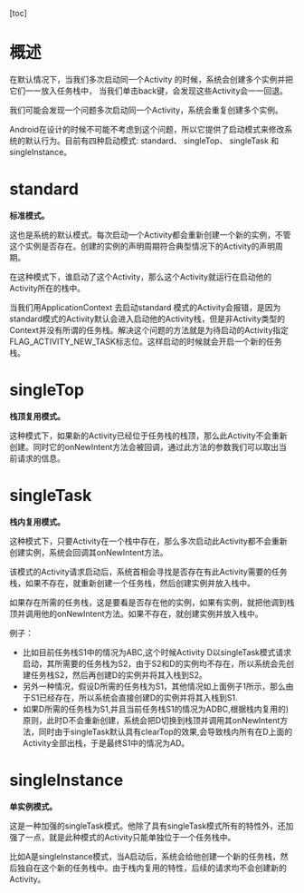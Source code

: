 [toc]

# 概述
在默认情况下，当我们多次启动同一个Activity 的时候，系统会创建多个实例并把它们一一放入任务栈中， 当我们单击back键，会发现这些Activity会一一回退。 

我们可能会发现一个问题多次启动同一个Activity，系统会重复创建多个实例。

Android在设计的时候不可能不考虑到这个问题，所以它提供了启动模式来修改系统的默认行为。目前有四种启动模式: standard、 singleTop、 singleTask 和singleInstance。

# standard
**标准模式。**

这也是系统的默认模式。每次启动一个Activity都会重新创建一个新的实例，不管这个实例是否存在。创建的实例的声明周期符合典型情况下的Activity的声明周期。

在这种模式下，谁启动了这个Activity，那么这个Activity就运行在启动他的Activity所在的栈中。

当我们用ApplicationContext 去启动standard 模式的Activity会报错，是因为standard模式的Activity默认会进入启动他的Activity栈，但是非Activity类型的Context并没有所谓的任务栈。解决这个问题的方法就是为待启动的Activity指定FLAG_ACTIVITY_NEW_TASK标志位。这样启动的时候就会开启一个新的任务栈。

# singleTop
**栈顶复用模式。**

这种模式下，如果新的Activity已经位于任务栈的栈顶，那么此Activity不会重新创建。同时它的onNewIntent方法会被回调，通过此方法的参数我们可以取出当前请求的信息。

# singleTask
**栈内复用模式。**

这种模式下，只要Activity在一个栈中存在，那么多次启动此Activity都不会重新创建实例，系统会回调其onNewIntent方法。

该模式的Activity请求启动后，系统首相会寻找是否存在有此Activity需要的任务栈，如果不存在，就重新创建一个任务栈，然后创建实例并放入栈中。

如果存在所需的任务栈，这是要看是否存在他的实例，如果有实例，就把他调到栈顶并调用他的onNewIntent方法。如果不存在，就创建实例并放入栈中。

例子：

- 比如目前任务栈S1中的情况为ABC,这个时候Activity D以singleTask模式请求启动，其所需要的任务栈为S2，由于S2和D的实例均不存在，所以系统会先创建任务栈S2，然后再创建D的实例并将其入栈到S2。
- 另外一种情况，假设D所需的任务栈为S1，其他情况如上面例子1所示，那么由于S1已经存在，所以系统会直接创建D的实例并将其入栈到S1.
- 如果D所需的任务栈为S1,并且当前任务栈S1的情况为ADBC,根据栈内复用的)原则，此时D不会重新创建，系统会把D切换到栈顶并调用其onNewIntent方法，同时由于singleTask默认具有clearTop的效果,会导致栈内所有在D上面的Activity全部出栈，于是最终S1中的情况为AD。

# singleInstance
**单实例模式。**

这是一种加强的singleTask模式。他除了具有singleTask模式所有的特性外，还加强了一点，就是此种模式的Activity只能单独位于一个任务栈中。

比如A是singleInstance模式，当A启动后，系统会给他创建一个新的任务栈，然后独自在这个新的任务栈中。由于栈内复用的特性，后续的请求均不会创建新的Activity。          